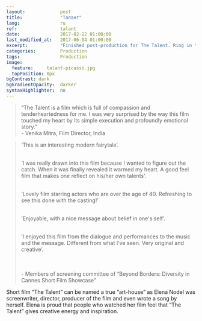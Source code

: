 ```yaml
---
layout:             post
title:              "Талант"
lang:               ru
ref:                talant
date:               2017-02-22 01:00:00
last_modified_at:   2017-06-04 01:00:00
excerpt:            "Finished post-production for The Talent. Ring in time for Cannes sumbission."
categories:         Production
tags:               Production
image:
  feature:     talant-picasso.jpg
  topPosition: 0px
bgContrast: dark
bgGradientOpacity:  darker
syntaxHighlighter:  no
---
```


<blockquote class="largeQuote">&#8220;The Talent is a film which is full of compassion and tenderheartedness for me. I was very surprised by the way this film touched my heart by its simple execution and profoundly emotional story.&#8221;
<br/> - Venika Mitra, Film Director, India</blockquote>

<div class="img img--fullContainer img--14xLeading" style="background-image: url({{ site.baseurl_posts_img }}talant-screenshot.png);"></div>

<blockquote class="u--startsWithDoubleQuote">
&#8216;This is an interesting modern fairytale&#8217;.<br/><br/>

&#8216;I was really drawn into this film because I wanted to figure out the catch. When it was finally revealed it warmed my heart. A good feel film that makes one reflect on his/her own talents&#8217;.<br/><br/>

&#8216;Lovely film starring actors who are over the age of 40. Refreshing to see this done with the casting!&#8217;<br/><br/>

&#8216;Enjoyable, with a nice message about belief in one's self&#8217;.<br/><br/>

&#8216;I enjoyed this film from the dialogue and performances to the music and the message. Different from what I've seen. Very original and creative&#8217;.<br/><br/>

<br/> - Members of screening committee of &#8220;Beyond Borders: Diversity in Cannes Short Film Showcase&#8221;</blockquote>

Short film &#8220;The Talent&#8221; can be named a true &#8220;art-house&#8221; as  Elena Nodel was screenwriter, 
director, producer of the film and even wrote a song by herself. 
Elena is proud that  people who watched her film feel that &#8220;The Talent&#8221;
gives creative energy and inspiration.